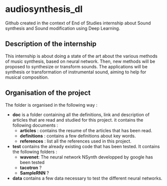 # audiosynthesis_dl
Github created in the context of End of Studies internship about Sound synthesis and Sound modification using Deep Learning.

## Description of the internship

This internship is about doing a state of the art about the various methods of music synthesis, based on neural network. Then, new methods will be proposed to synthesize or transform sounds. The applications will be synthesis or transformation of instrumental sound, aiming to help for musical composition.

## Organisation of the project

The folder is organised in the following way :
- **doc** is a folder containing all the definitions, link and description of articles that are read and studied for this project. it contains the following documents :
  - **articles** : contains the resume of the articles that has been read.
  - **definitions** : contains a few definitions about key words.
  - **references** : list all the references used in this project.
- **test** contains the already existing code that has been tested. It contains the following folders :
  - **wavenet**: The neural network NSynth developped by google has been tested
  - **tacotron** ?
  - **SampleRNN** ?
- **data** contains a few data necessary to test the different neural networks.
